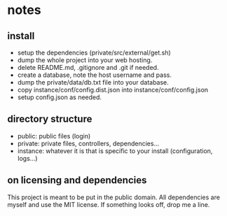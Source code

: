 # notes

## install

- setup the dependencies (private/src/external/get.sh)
- dump the whole project into your web hosting.
- delete README.md, .gitignore and .git if needed.
- create a database, note the host username and pass.
- dump the private/data/db.txt file into your database.
- copy instance/conf/config.dist.json into instance/conf/config.json
- setup config.json as needed.

## directory structure

- public: public files (login)
- private: private files, controllers, dependencies...
- instance: whatever it is that is specific to your install (configuration, logs...)

## on licensing and dependencies

This project is meant to be put in the public domain. All dependencies are myself and use the MIT license. If something looks off, drop me a line.
